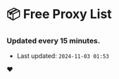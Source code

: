 # :package: Free Proxy List
### Updated every 15 minutes.

- Last updated: `2024-11-03 01:53`

:heart:
